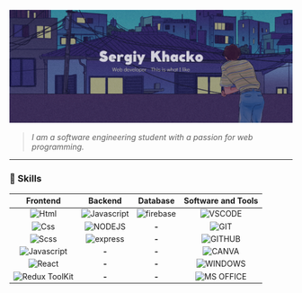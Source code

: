 ![Header](https://github.com/Zukicode/Zukicode/blob/main/assets/header.png)

> _I am a software engineering student with a passion for web programming._

---

### 🔑 Skills

| Frontend |    Backend    |  Database | Software and Tools | 
| :-------: | :-------: | :-------: | :-------: |
|   ![Html](https://img.shields.io/badge/HTML5-E34F26?style=for-the-badge&logo=html5&logoColor=white) | ![Javascript](https://img.shields.io/badge/JavaScript-F7DF1E?style=for-the-badge&logo=javascript&logoColor=black) | ![firebase](https://img.shields.io/badge/firebase-FFC927?style=for-the-badge&logo=firebase&logoColor=black) |![VSCODE](https://img.shields.io/badge/VSCODE-0078D4?style=for-the-badge&logo=visual%20studio%20code&logoColor=white)|
| ![Css](https://img.shields.io/badge/CSS3-1572B6?style=for-the-badge&logo=css3&logoColor=white)  | ![NODEJS](https://camo.githubusercontent.com/5c0b37915319a2121724bb76872dedf0f6dcf35e309fc1db3aa445994c6d3140/68747470733a2f2f696d672e736869656c64732e696f2f62616467652f6e6f64652e6a732d3333393933332e7376673f7374796c653d666f722d7468652d6261646765266c6f676f3d6e6f6465646f746a73266c6f676f436f6c6f723d7768697465) | **-** | ![GIT](https://img.shields.io/badge/GIT-F05032?style=for-the-badge&logo=git&logoColor=white) |
|![Scss](https://img.shields.io/badge/SCSS-CF649A?style=for-the-badge&logo=sass&logoColor=white)| ![express](https://camo.githubusercontent.com/50c06e7014de63afc69241ae25d508f4170a3ca5b19b7fa78522cae3264ebca3/68747470733a2f2f696d672e736869656c64732e696f2f62616467652f657870726573732d3030303030302e7376673f7374796c653d666f722d7468652d6261646765266c6f676f3d65787072657373266c6f676f436f6c6f723d7768697465) | **-** | ![GITHUB](https://img.shields.io/badge/GITHUB-181717?style=for-the-badge&logo=github&logoColor=white)  |
|![Javascript](https://img.shields.io/badge/JavaScript-F7DF1E?style=for-the-badge&logo=javascript&logoColor=black)| **-**| **-** |  ![CANVA](https://img.shields.io/badge/CANVA-981EE4?style=for-the-badge&logo=CANVA&logoColor=white) |
|![React](https://img.shields.io/badge/React-20232A?style=for-the-badge&logo=react&logoColor=61DAFB)| **-**| **-** | ![WINDOWS](https://img.shields.io/badge/WINDOWS-5272FF?style=for-the-badge&logo=windows&logoColor=white) |
| ![Redux ToolKit](https://img.shields.io/badge/Redux%20Toolkit-593D88?style=for-the-badge&logo=redux&logoColor=white)  | **-**| **-** |  ![MS OFFICE](https://camo.githubusercontent.com/6c4d7f2623f98491a516520ff41173a0c48263b5eb730cf5a4bb4d1d7b2b15d8/68747470733a2f2f696d672e736869656c64732e696f2f62616467652f2d4d532532304f66666963652d4438334230313f7374796c653d666f722d7468652d6261646765266c6f676f3d6d6963726f736f66742d6f6666696365266c6f676f436f6c6f723d7768697465) |







